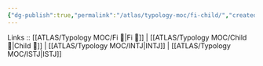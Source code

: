 ```yaml
---
{"dg-publish":true,"permalink":"/atlas/typology-moc/fi-child/","created":"2023-01-05T12:01:53.986+01:00","updated":"2023-03-09T10:07:10.073+01:00"}
---
```


Links :: [[ATLAS/Typology MOC/Fi 🔱\|Fi 🔱]] | [[ATLAS/Typology MOC/Child 👼\|Child 👼]] | [[ATLAS/Typology MOC/INTJ\|INTJ]] | [[ATLAS/Typology MOC/ISTJ\|ISTJ]]

